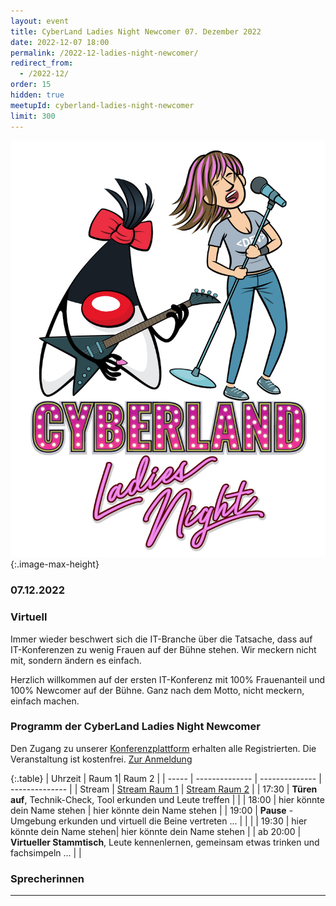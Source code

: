 ```yaml
---
layout: event
title: CyberLand Ladies Night Newcomer 07. Dezember 2022
date: 2022-12-07 18:00
permalink: /2022-12-ladies-night-newcomer/
redirect_from:
  - /2022-12/
order: 15
hidden: true
meetupId: cyberland-ladies-night-newcomer
limit: 300
---
```

![Logo](/assets/logo/ladies_night.jpg){:.image-max-height}

### <i class="fas fa-lg fa-calendar"></i> 07.12.2022

### <i class="fas fa-lg fa-globe"></i> Virtuell <span style="font-size: 0.6em;">


Immer wieder beschwert sich die IT-Branche über die Tatsache, dass auf IT-Konferenzen zu wenig Frauen auf der Bühne stehen. Wir meckern nicht mit, sondern ändern es einfach.

Herzlich willkommen auf der ersten IT-Konferenz mit 100% Frauenanteil und 100% Newcomer auf der Bühne. Ganz nach dem Motto, nicht meckern, einfach machen.


### <i class="fas fa-lg fa-book-open"></i> Programm der CyberLand Ladies Night Newcomer

Den Zugang zu unserer [Konferenzplattform](https://gather.town/) erhalten alle Registrierten. Die Veranstaltung ist kostenfrei. [Zur Anmeldung](#teilnahme)

{:.table}
| Uhrzeit  | Raum 1| Raum 2 | 
| ----- | -------------- | -------------- | -------------- |
| Stream  | <a href="https://cyberland.ijug.eu/stream/1"><i class="fas fa-lg fa-link"></i> Stream Raum 1</a> | <a href="https://cyberland.ijug.eu/stream/2"><i class="fas fa-lg fa-link"></i> Stream Raum 2</a> | 
| 17:30 | __Türen auf__, Technik-Check, Tool erkunden und Leute treffen | |
| 18:00 | hier könnte dein Name stehen | hier könnte dein Name stehen | 
| 19:00 | __Pause__ - Umgebung erkunden und virtuell die Beine vertreten ... | | |
| 19:30 | hier könnte dein Name stehen| hier könnte dein Name stehen | 
| ab 20:00 | __Virtueller Stammtisch__, Leute kennenlernen, gemeinsam etwas trinken und fachsimpeln ... | |

### <i id="sprecher" class="fas fa-user"></i> Sprecherinnen

<!-- {%- include elements/session-grid.html spaltenAnzahl=3 start=22 ende=30 order="22,28,27,23,25,29,26,24,30" -%} -->

<hr />


